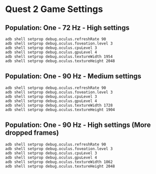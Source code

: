 # Quest 2 Game Settings

## Population: One - 72 Hz - High settings
```
adb shell setprop debug.oculus.refreshRate 90
adb shell setprop debug.oculus.foveation.level 3
adb shell setprop debug.oculus.cpuLevel 3
adb shell setprop debug.oculus.gpuLevel 4
adb shell setprop debug.oculus.textureWidth 1954
adb shell setprop debug.oculus.textureHeight 2048
```

## Population: One - 90 Hz - Medium settings
```
adb shell setprop debug.oculus.refreshRate 90
adb shell setprop debug.oculus.foveation.level 3
adb shell setprop debug.oculus.cpuLevel 3
adb shell setprop debug.oculus.gpuLevel 4
adb shell setprop debug.oculus.textureWidth 1728
adb shell setprop debug.oculus.textureHeight 1904
```

## Population: One - 90 Hz - High settings (More dropped frames)
```
adb shell setprop debug.oculus.refreshRate 90
adb shell setprop debug.oculus.foveation.level 3
adb shell setprop debug.oculus.cpuLevel 3
adb shell setprop debug.oculus.gpuLevel 4
adb shell setprop debug.oculus.textureWidth 1862
adb shell setprop debug.oculus.textureHeight 2048
```
